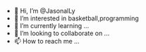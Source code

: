 - 👋 Hi, I’m @JasonalLy
- 👀 I’m interested in basketball,programming 
- 🌱 I’m currently learning ...
- 💞️ I’m looking to collaborate on ...
- 📫 How to reach me ...

<!---
ClingingJason/ClingingJason is a ✨ special ✨ repository because its `README.md` (this file) appears on your GitHub profile.
You can click the Preview link to take a look at your changes.
--->
